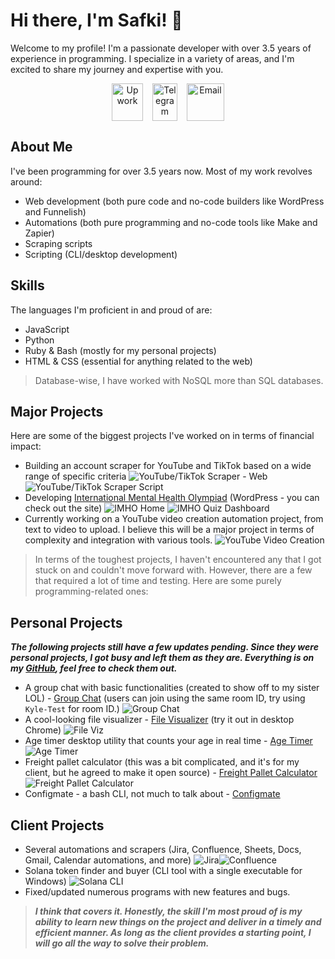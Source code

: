 # Hi there, I'm Safki! 👋

Welcome to my profile! I'm a passionate developer with over 3.5 years of experience in programming. I specialize in a variety of areas, and I'm excited to share my journey and expertise with you.

<p align="center" style="display: flex; justify-content: center; gap: 15px;">
  <a href="https://www.upwork.com/freelancers/safki" style="text-decoration: unset;">
    <img src="images/upwork-2.svg" alt="Upwork" width="50" height="60">
  </a>
  <a href="https://t.me/dhextras_ai" style="text-decoration: unset;">
    <img src="images/telegram.svg" alt="Telegram" width="40" height="60">
  </a>
  <a href="mailto:mohammedsafki27+githubProfile@gmail.com" style="text-decoration: unset;">
    <img src="images/mail.svg" alt="Email" width="60" height="60" style="padding-top: 0px;">
  </a>
</p>

## About Me

I've been programming for over 3.5 years now. Most of my work revolves around:

- Web development (both pure code and no-code builders like WordPress and Funnelish)
- Automations (both pure programming and no-code tools like Make and Zapier)
- Scraping scripts
- Scripting (CLI/desktop development)

## Skills

The languages I'm proficient in and proud of are:

- JavaScript
- Python
- Ruby & Bash (mostly for my personal projects)
- HTML & CSS (essential for anything related to the web)

>Database-wise, I have worked with NoSQL more than SQL databases.

## Major Projects

Here are some of the biggest projects I've worked on in terms of financial impact:

- Building an account scraper for YouTube and TikTok based on a wide range of specific criteria 
![YouTube/TikTok Scraper - Web](images/yts-web.png) ![YouTube/TikTok Scraper Script](images/yts-script.png)
- Developing [International Mental Health Olympiad](https://internationalmentalhealtholympiad.com/) (WordPress - you can check out the site) 
![IMHO Home](images/imho-1.png)
![IMHO Quiz Dashboard](images/imho-2.png)
- Currently working on a YouTube video creation automation project, from text to video to upload. I believe this will be a major project in terms of complexity and integration with various tools.
![YouTube Video Creation](images/youtube-video-creation.png)

> In terms of the toughest projects, I haven't encountered any that I got stuck on and couldn't move forward with. However, there are a few that required a lot of time and testing. Here are some purely programming-related ones:

## Personal Projects

**_The following projects still have a few updates pending. Since they were personal projects, I got busy and left them as they are. Everything is on my [GitHub](https://github.com/dhextras), feel free to check them out._**

- A group chat with basic functionalities (created to show off to my sister LOL) - [Group Chat](https://dhextras-chat.glitch.me/) (users can join using the same room ID, try using `Kyle-Test` for room ID.)
![Group Chat](images/group-chat.png)
- A cool-looking file visualizer - [File Visualizer](https://file-viz.glitch.me/) (try it out in desktop Chrome)
![File Viz](images/file-viz.png)
- Age timer desktop utility that counts your age in real time - [Age Timer](https://github.com/dhextras/age-timer-tauri)
![Age Timer](images/age-timer.png)
- Freight pallet calculator (this was a bit complicated, and it's for my client, but he agreed to make it open source) - [Freight Pallet Calculator](https://dhextras.github.io/freight-pallet-calc/)
![Freight Pallet Calculator](images/freight-pallet.png)
- Configmate - a bash CLI, not much to talk about - [Configmate](https://github.com/dhextras/configmate)

## Client Projects

- Several automations and scrapers (Jira, Confluence, Sheets, Docs, Gmail, Calendar automations, and more)
![Jira](images/jira.png)![Confluence](images/sync-to-confluence.png)
- Solana token finder and buyer (CLI tool with a single executable for Windows)
![Solana CLI](images/svt.png)
- Fixed/updated numerous programs with new features and bugs.

> **_I think that covers it. Honestly, the skill I'm most proud of is my ability to learn new things on the project and deliver in a timely and efficient manner. As long as the client provides a starting point, I will go all the way to solve their problem._**
